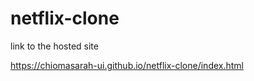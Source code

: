 # netflix-clone

link to the hosted site

https://chiomasarah-ui.github.io/netflix-clone/index.html
